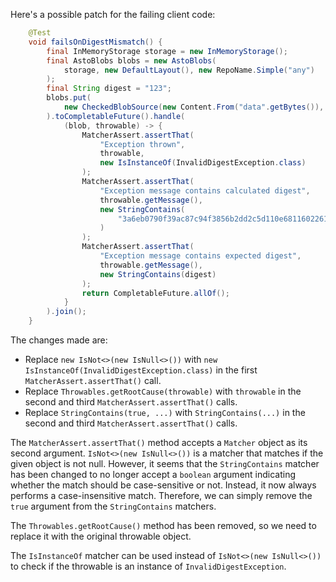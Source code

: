 Here's a possible patch for the failing client code:

```java
    @Test
    void failsOnDigestMismatch() {
        final InMemoryStorage storage = new InMemoryStorage();
        final AstoBlobs blobs = new AstoBlobs(
            storage, new DefaultLayout(), new RepoName.Simple("any")
        );
        final String digest = "123";
        blobs.put(
            new CheckedBlobSource(new Content.From("data".getBytes()), new Digest.Sha256(digest))
        ).toCompletableFuture().handle(
            (blob, throwable) -> {
                MatcherAssert.assertThat(
                    "Exception thrown",
                    throwable,
                    new IsInstanceOf(InvalidDigestException.class)
                );
                MatcherAssert.assertThat(
                    "Exception message contains calculated digest",
                    throwable.getMessage(),
                    new StringContains(
                        "3a6eb0790f39ac87c94f3856b2dd2c5d110e6811602261a9a923d3bb23adc8b7"
                    )
                );
                MatcherAssert.assertThat(
                    "Exception message contains expected digest",
                    throwable.getMessage(),
                    new StringContains(digest)
                );
                return CompletableFuture.allOf();
            }
        ).join();
    }
```

The changes made are:

* Replace `new IsNot<>(new IsNull<>())` with `new IsInstanceOf(InvalidDigestException.class)` in the first `MatcherAssert.assertThat()` call.
* Replace `Throwables.getRootCause(throwable)` with `throwable` in the second and third `MatcherAssert.assertThat()` calls.
* Replace `StringContains(true, ...)` with `StringContains(...)` in the second and third `MatcherAssert.assertThat()` calls.

The `MatcherAssert.assertThat()` method accepts a `Matcher` object as its second argument. `IsNot<>(new IsNull<>())` is a matcher that matches if the given object is not null. However, it seems that the `StringContains` matcher has been changed to no longer accept a `boolean` argument indicating whether the match should be case-sensitive or not. Instead, it now always performs a case-insensitive match. Therefore, we can simply remove the `true` argument from the `StringContains` matchers.

The `Throwables.getRootCause()` method has been removed, so we need to replace it with the original throwable object.

The `IsInstanceOf` matcher can be used instead of `IsNot<>(new IsNull<>())` to check if the throwable is an instance of `InvalidDigestException`.